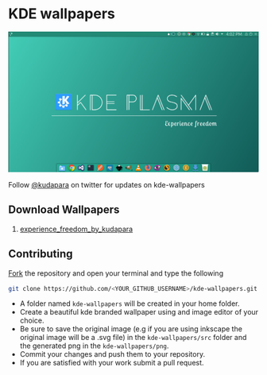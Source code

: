 # KDE wallpapers

![](landing_img.png)

Follow [@kudapara](https://twitter.com/kudapara) on twitter for updates on kde-wallpapers

## Download Wallpapers
1. [experience_freedom_by_kudapara](https://raw.githubusercontent/kudapra/kde-wallpapers/img/experience_freedom_by_kudapara.png)
## Contributing

[Fork](https://github.com/kudapara/kde-wallpapers#fork-destination-box) the repository and open your terminal and type the following

```sh
git clone https://github.com/<YOUR_GITHUB_USERNAME>/kde-wallpapers.git
```
* A folder named ```kde-wallpapers``` will be created in your home folder.
* Create a beautiful kde branded wallpaper using and image editor of your choice.
* Be sure to save the original image (e.g if you are using inkscape the original image will be a .svg file) in the ```kde-wallpapers/src``` folder and the generated png in the ```kde-wallpapers/png```.
* Commit your changes and push them to your repository.
* If you are satisfied with your work submit a pull request.
